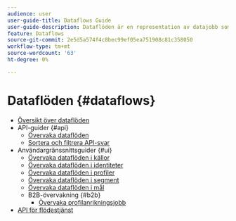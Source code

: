 ```yaml
---
audience: user
user-guide-title: Dataflows Guide
user-guide-description: Dataflöden är en representation av datajobb som flyttar data mellan plattformar.
feature: Dataflows
source-git-commit: 2e5d5a574f4c8bec99ef05ea751908c81c358050
workflow-type: tm+mt
source-wordcount: '63'
ht-degree: 0%

---
```



# Dataflöden {#dataflows}

- [Översikt över dataflöden](./home.md)
- API-guider {#api}
   - [Övervaka dataflöden](./api/monitor.md)
   - [Sortera och filtrera API-svar](./api/sort-and-filter.md)
- Användargränssnittsguider {#ui}
   - [Övervaka dataflöden i källor](./ui/monitor-sources.md)
   - [Övervaka dataflöden i identiteter](./ui/monitor-identities.md)
   - [Övervaka dataflöden i profiler](./ui/monitor-profiles.md)
   - [Övervaka dataflöden i segment](./ui/monitor-segments.md)
   - [Övervaka dataflöden i mål](./ui/monitor-destinations.md)
   - B2B-övervakning {#b2b}
      - [Övervaka profilanrikningsjobb](./ui/b2b/monitor-profile-enrichment.md)
- [API för flödestjänst](https://www.adobe.io/experience-platform-apis/references/flow-service/)